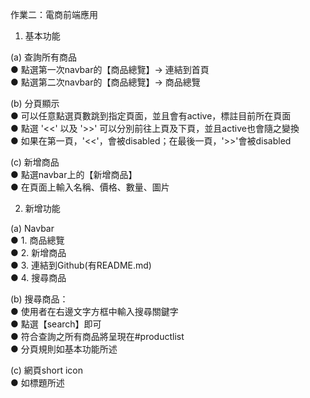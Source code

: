 作業二：電商前端應用

1. 基本功能

(a) 查詢所有商品    
●  點選第一次navbar的【商品總覽】→ 連結到首頁   
●  點選第二次navbar的【商品總覽】→ 商品總覽  
        
(b) 分頁顯示        
●  可以任意點選頁數跳到指定頁面，並且會有active，標註目前所在頁面    
●  點選 '<<' 以及 '>>' 可以分別前往上頁及下頁，並且active也會隨之變換   
●  如果在第一頁，'<<'，會被disabled；在最後一頁，'>>'會被disabled    
        
(c) 新增商品        
●  點選navbar上的【新增商品】     
●  在頁面上輸入名稱、價格、數量、圖片        
            
2. 新增功能

(a) Navbar              
●  1. 商品總覽              
●  2. 新增商品              
●  3. 連結到Github(有README.md)             
●  4. 搜尋商品              

(b) 搜尋商品：       
●  使用者在右邊文字方框中輸入搜尋關鍵字   
●  點選【search】即可     
●  符合查詢之所有商品將呈現在#productlist    
●  分頁規則如基本功能所述          

(c) 網頁short icon        
●  如標題所述                
